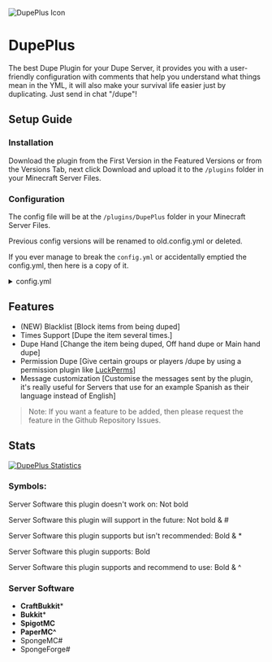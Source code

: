 ![DupePlus Icon](https://cdn.modrinth.com/data/cached_images/c37c728a99ba59a425ff67a8992354ca5368f1d2.png)
# DupePlus

The best Dupe Plugin for your Dupe Server, it provides you with a user-friendly configuration with comments that help you understand what things mean in the YML, it will also make your survival life easier just by duplicating. Just send in chat "/dupe"!

## Setup Guide

### Installation
Download the plugin from the First Version in the Featured Versions or from the Versions Tab, next click Download and upload it to the `/plugins` folder in your Minecraft Server Files.

### Configuration
The config file will be at the `/plugins/DupePlus` folder in your Minecraft Server Files.

Previous config versions will be renamed to old.config.yml or deleted.

If you ever manage to break the `config.yml` or accidentally emptied the config.yml, then here is a copy of it.
<details>
<summary>config.yml</summary>

```yml
# The command's settings
# Message Variables
# %dupe_item% = The Duplicated item
# %prefix% = The default prefix or the prefix you set
# %max% = The maximum
# %min% = The minimum

# Use this website to help you customize your messages
# https://webui.advntr.dev
dupe:
  # The prefix for you to use
  prefix: "<green>DupePlus</green>"

  # Make it false to let everyone allowed to use this command (Default: false)
  # Permission: dupeplus.dupe
  permission: false

  # The message sent to the player when try to execute dupe or reloadconfig no permission (Only if the above is true) (Default: "%prefix% <dark_gray>|</dark_gray> <red>You are not allowed to use this command</red>")
  permission-message: "%prefix% <dark_gray>|</dark_gray> <red>You are not allowed to use this command</red>"

  # Leave blank for no message (Default: "%prefix% <dark_gray>|</dark_gray> <gray>Duped %dupe_item%</gray>")
  # Allowed Message Variables: %prefix%, %dupe_item%
  message: "%prefix% <dark_gray>|</dark_gray> <gray>Duped %dupe_item%</gray>"

  # The message sent whenever the player tries to dupe nothing (Air) (Default: "")
  # Leave blank for no message
  duping-nothing-message: ""

  # When using /dupe, in which hand will it dupe? (Default: MainHand)
  # OffHand
  # MainHand
  dupe-on: MainHand

  # Message to the sender if they try to dupe as a non-player (Default: "DupePlus | You can't do that!")
  console-message: "DupePlus | You can't do that!"

  blacklist:
    # Make it false to disable this feature, make it true to enable this feature (Default: false)
    enabled: false
    # If the player tries to dupe an item that is in (Default: "%prefix% <dark_gray>|</dark_gray> <red>The item is blocked from being duped!</red>")
    # Allowed message variable: %prefix%, %dupe_item%
    blocked-message: "%prefix% <dark_gray>|</dark_gray> <red>The item is blocked from being duped!</red>"
    # Add or remove items to block them from being duped, also do not include spaces, for an example (NO: "diamond block" YES: "diamond_block")
    items:
      - barrier

  # Settings for this (ignore if you don't want this) players can still run /dupe
  # /dupe <times>
  times:
    # Make it false to disable this feature, make it true to enable this feature (Default: false)
    enabled: false

    # 0 for no maximum amount of times the player can run (Default: 5) (Recommended: 5)
    # Permission to let a player/group have no maximum regardless of this option: dupeplus.times.max.unlimited
    max: 5

    # If the player puts the value above the maximum then what's the message? (Default: "%prefix% <dark_gray>|</dark_gray> <red>This is higher than maximum! Do something lower than %max%</red>")
    # Allowed message variable: %prefix%, %max%, %min%
    max-message: "%prefix% <dark_gray>|</dark_gray> <red>This is higher than maximum! Do something lower than %max%</red>"

    # 0 for no minimum amount of times the player can run (Default: 0) (Recommended: 0)
    # Permission to let a player/group have no minimum regardless of this option: dupeplus.times.min.unlimited
    min: 0

    # If the player puts the value below the minimum (Default: "%prefix% <dark_gray>|</dark_gray> <red>This is lower than minimum! Do something higher than %min%</red>")
    # Allowed message variable: %prefix%, %max%, %min%
    min-message: "%prefix% <dark_gray>|</dark_gray> <red>This is lower than minimum! Do something higher than %min%</red>"

# Don't edit this
# Previous: 1.0
# config-version: 1.1
config-version: 1.1
```
</details>

## Features
- (NEW) Blacklist [Block items from being duped]
- Times Support [Dupe the item several times.]
- Dupe Hand [Change the item being duped, Off hand dupe or Main hand dupe]
- Permission Dupe [Give certain groups or players /dupe by using a permission plugin like [LuckPerms](https://luckperms.net/)]
- Message customization [Customise the messages sent by the plugin, it's really useful for Servers that use for an example Spanish as their language instead of English]
 

> Note: If you want a feature to be added, then please request the feature in the Github Repository Issues.


## Stats
[![DupePlus Statistics](https://bstats.org/signatures/bukkit/dupeplus.svg)](https://bstats.org/plugin/bukkit/DupePlus/18772)

### Symbols:
Server Software this plugin doesn't work on: Not bold

Server Software this plugin will support in the future: Not bold & #

Server Software this plugin supports but isn't recommended: Bold & *

Server Software this plugin supports: Bold

Server Software this plugin supports and recommend to use: Bold & ^

### Server Software
- **CraftBukkit***
- **Bukkit***
- **SpigotMC**
- **PaperMC^**
- SpongeMC#
- SpongeForge#
